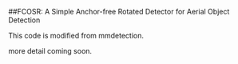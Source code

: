 ##FCOSR: A Simple Anchor-free Rotated Detector for Aerial Object Detection

This code is modified from mmdetection.

more detail coming soon.